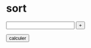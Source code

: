 # sort
<!DOCTYPE html>
<html>
<body>


<input type="number" id="demo">
<button  onclick ="addelement()" > +</button>
<p id="numbers"></p>
<button   onclick ="calculer()" > calculer </button>
<p id="min"></p>
<p id="max"></p>
<p id="sum"></p>
<script>
 let tab=[];
 let nb=0;
 function addelement()
 {
 console.log("test");
   	document.getElementById('numbers').innerHTML+=" "+   					document.getElementById('demo').value ;
   	tab[nb]=parseInt(document.getElementById('demo').value);
   	nb++;
 }

 function calculer()
 {
 	let s=0;
	let min=0;
 	let max=0;
 	for ( let i=0;i<nb;i++)
    { 
    	s=s+tab[i] ;
    } 
   
 	for ( let i=0;i<nb-1;i++)
 	{
      for ( let j=i+1;j<nb;j++)
      {
      	if (tab[i]<tab[j])
        {
           let temp=tab[i];
           tab[i]=tab[j];
           tab[j]=temp;
         }
      }
   } 
 document.getElementById('min').innerHTML="min : " + tab[0];
   document.getElementById('max').innerHTML="max : "+tab[nb-1];
   document.getElementById('sum').innerHTML="somme : "+s;
   
 }

</script>


</body>
</html>

